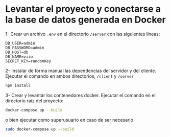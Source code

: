 # Levantar el proyecto y conectarse a la base de datos generada en Docker

1- Crear un archivo `.env` en el directorio `/server` con las siguientes líneas:
```env
DB_USER=admin
DB_PASSWORD=admin
DB_HOST=db
DB_NAME=viio
SECRET_KEY=randomKey
```
 
2- Instalar de forma manual las dependencias del servidor y del cliente. Ejecutar el comando en ambos directorios, `/client` y `/server`
```bash
npm install
```
 
3- Crear y levantar los contenedores docker. Ejecutar el comando en el directorio raíz del proyecto:
```bash
docker-compose up --build
```
o bien ejecutar como superusuario en caso de ser necesario
```bash
sudo docker-compose up --build
```
